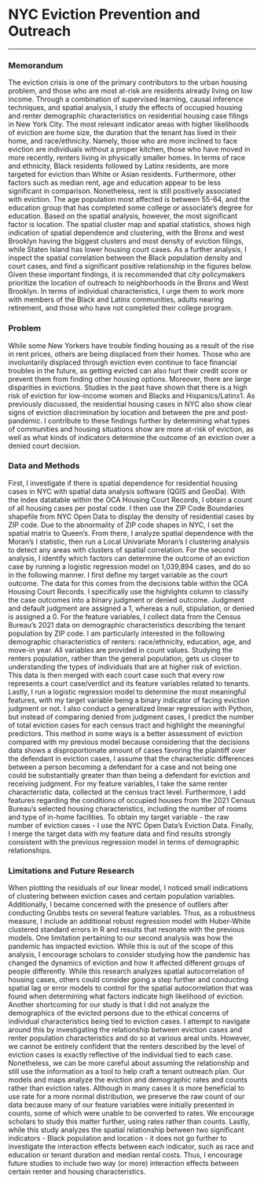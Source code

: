 # NYC Eviction Prevention and Outreach
___

### Memorandum
  The eviction crisis is one of the primary contributors to the urban housing problem, and
those who are most at-risk are residents already living on low income. Through a combination of
supervised learning, causal inference techniques, and spatial analysis, I study the effects of
occupied housing and renter demographic characteristics on residential housing case filings in
New York City. The most relevant indicator areas with higher likelihoods of eviction are home
size, the duration that the tenant has lived in their home, and race/ethnicity. Namely, those who
are more inclined to face eviction are individuals without a proper kitchen, those who have
moved in more recently, renters living in physically smaller homes. In terms of race and
ethnicity, Black residents followed by Latinx residents, are more targeted for eviction than White
or Asian residents. Furthermore, other factors such as median rent, age and education appear to
be less significant in comparison. Nonetheless, rent is still positively associated with eviction.
The age population most affected is between 55-64, and the education group that has completed
some college or associate’s degree for education. Based on the spatial analysis, however, the
most significant factor is location. The spatial cluster map and spatial statistics, shows high
indication of spatial dependence and clustering, with the Bronx and west Brooklyn having the
biggest clusters and most density of eviction filings, while Staten Island has lower housing court
cases. As a further analysis, I inspect the spatial correlation between the Black population density
and court cases, and find a significant positive relationship in the figures below. Given these
important findings, it is recommended that city policymakers prioritize the location of outreach
to neighborhoods in the Bronx and West Brooklyn. In terms of individual characteristics, I urge
them to work more with members of the Black and Latinx communities, adults nearing
retirement, and those who have not completed their college program.


### Problem
  While some New Yorkers have trouble finding housing as a result of the rise in rent
prices, others are being displaced from their homes. Those who are involuntarily displaced
through eviction even continue to face financial troubles in the future, as getting evicted can also
hurt their credit score or prevent them from finding other housing options. Moreover, there are
large disparities in evictions. Studies in the past have shown that there is a high risk of eviction
for low-income women and Blacks and Hispanics/Latinx1. As previously discussed, the
residential housing cases in NYC also show clear signs of eviction discrimination by location
and between the pre and post-pandemic. I contribute to these findings further by determining
what types of communities and housing situations show are more at-risk of eviction, as well as
what kinds of indicators determine the outcome of an eviction over a denied court decision.


### Data and Methods
  First, I investigate if there is spatial dependence for residential housing cases in NYC
with spatial data analysis software (QGIS and GeoDa). With the index datatable within the OCA
Housing Court Records, I obtain a count of all housing cases per postal code. I then use the ZIP
Code Boundaries shapefile from NYC Open Data to display the density of residential cases by
ZIP code. Due to the abnormality of ZIP code shapes in NYC, I set the spatial matrix to Queen’s.
From there, I analyze spatial dependence with the Moran’s I statistic, then run a Local Univariate
Moran’s I clustering analysis to detect any areas with clusters of spatial correlation.
  For the second analysis, I identify which factors can determine the outcome of an
eviction case by running a logistic regression model on 1,039,894 cases, and do so in the
following manner. I first define my target variable as the court outcome. The data for this comes
from the decisions table within the OCA Housing Court Records. I specifically use the highlights
column to classify the case outcomes into a binary judgment or denied outcome. Judgment and
default judgment are assigned a 1, whereas a null, stipulation, or denied is assigned a 0. For the
feature variables, I collect data from the Census Bureau’s 2021 data on demographic
characteristics describing the tenant population by ZIP code. I am particularly interested in the
following demographic characteristics of renters: race/ethnicity, education, age, and move-in
year. All variables are provided in count values. Studying the renters population, rather than the
general population, gets us closer to understanding the types of individuals that are at higher risk
of eviction. This data is then merged with each court case such that every row represents a court
case/verdict and its feature variables related to tenants. Lastly, I run a logistic regression model
to determine the most meaningful features, with my target variable being a binary indicator of
facing eviction judgment or not.
  I also conduct a generalized linear regression with Python, but instead of comparing
denied from judgment cases, I predict the number of total eviction cases for each census tract and
highlight the meaningful predictors. This method in some ways is a better assessment of eviction
compared with my previous model because considering that the decisions data shows a
disproportionate amount of cases favoring the plaintiff over the defendant in eviction cases, I
assume that the characteristic differences between a person becoming a defendant for a case and
not being one could be substantially greater than than being a defendant for eviction and
receiving judgment. For my feature variables, I take the same renter characteristic data, collected
at the census tract level. Furthermore, I add features regarding the conditions of occupied houses
from the 2021 Census Bureau’s selected housing characteristics, including the number of rooms
and type of in-home facilities. To obtain my target variable - the raw number of eviction cases - I
use the NYC Open Data’s Eviction Data. Finally, I merge the target data with my feature data
and find results strongly consistent with the previous regression model in terms of demographic
relationships.


### Limitations and Future Research
  When plotting the residuals of our linear model, I noticed small indications of clustering
between eviction cases and certain population variables. Additionally, I became concerned with
the presence of outliers after conducting Grubbs tests on several feature variables. Thus, as a
robustness measure, I include an additional robust regression model with Huber-White clustered
standard errors in R and results that resonate with the previous models.
  One limitation pertaining to our second analysis was how the pandemic has impacted
eviction. While this is out of the scope of this analysis, I encourage scholars to consider studying
how the pandemic has changed the dynamics of eviction and how it affected different groups of
people differently. While this research analyzes spatial autocorrelation of housing cases, others
could consider going a step further and conducting spatial lag or error models to control for the
spatial autocorrelation that was found when determining what factors indicate high likelihood of
eviction.
  Another shortcoming for our study is that I did not analyze the demographics of the
evicted persons due to the ethical concerns of individual characteristics being tied to eviction
cases. I attempt to navigate around this by investigating the relationship between eviction cases
and renter population characteristics and do so at various areal units. However, we cannot be
entirely confident that the renters described by the level of eviction cases is exactly reflective of
the individual tied to each case. Nonetheless, we can be more careful about assuming the
relationship and still use the information as a tool to help craft a tenant outreach plan.
  Our models and maps analyze the eviction and demographic rates and counts rather than
eviction rates. Although in many cases it is more beneficial to use rate for a more normal
distribution, we preserve the raw count of our data because many of our feature variables were
initially presented in counts, some of which were unable to be converted to rates. We encourage
scholars to study this matter further, using rates rather than counts.
  Lastly, while this study analyzes the spatial relationship between two significant
indicators - Black population and location - it does not go further to investigate the interaction
effects between each indicator, such as race and education or tenant duration and median rental
costs. Thus, I encourage future studies to include two way (or more) interaction effects between
certain renter and housing characteristics.
